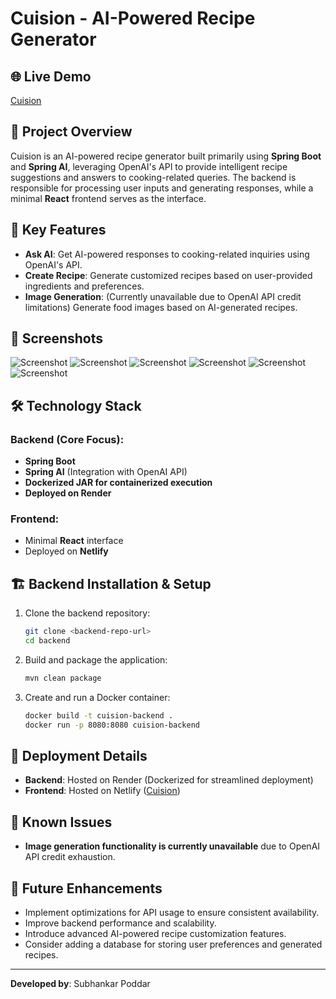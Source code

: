 # Cuision - AI-Powered Recipe Generator

## 🌐 Live Demo
[Cuision](https://cuision.netlify.app)

## 📌 Project Overview
Cuision is an AI-powered recipe generator built primarily using **Spring Boot** and **Spring AI**, leveraging OpenAI's API to provide intelligent recipe suggestions and answers to cooking-related queries. The backend is responsible for processing user inputs and generating responses, while a minimal **React** frontend serves as the interface.

## 🚀 Key Features
- **Ask AI**: Get AI-powered responses to cooking-related inquiries using OpenAI's API.
- **Create Recipe**: Generate customized recipes based on user-provided ingredients and preferences.
- **Image Generation**: (Currently unavailable due to OpenAI API credit limitations) Generate food images based on AI-generated recipes.

## 📸 Screenshots
![Screenshot](https://github.com/user-attachments/assets/3e556e71-79d8-4081-ae9d-1d8a3798681a)
![Screenshot](https://github.com/user-attachments/assets/676c2c8b-fbb9-47df-87a9-6c4040696685)
![Screenshot](https://github.com/user-attachments/assets/1d5ff0ac-7dea-421e-877f-c9199965eb43)
![Screenshot](https://github.com/user-attachments/assets/f916c34b-b8a5-46ef-be76-11a64da2c2f4)
![Screenshot](https://github.com/user-attachments/assets/781f5361-4e0b-4074-8b3e-f26adf3c9370)
![Screenshot](https://github.com/user-attachments/assets/a6b67329-8cb4-4ee9-9b0f-eed2b84c7908)

## 🛠️ Technology Stack
### Backend (Core Focus):
- **Spring Boot**
- **Spring AI** (Integration with OpenAI API)
- **Dockerized JAR for containerized execution**
- **Deployed on Render**

### Frontend:
- Minimal **React** interface
- Deployed on **Netlify**

## 🏗️ Backend Installation & Setup
1. Clone the backend repository:
   ```sh
   git clone <backend-repo-url>
   cd backend
   ```
2. Build and package the application:
   ```sh
   mvn clean package
   ```
3. Create and run a Docker container:
   ```sh
   docker build -t cuision-backend .
   docker run -p 8080:8080 cuision-backend
   ```

## 📡 Deployment Details
- **Backend**: Hosted on Render (Dockerized for streamlined deployment)
- **Frontend**: Hosted on Netlify ([Cuision](https://cuision.netlify.app))

## 🛑 Known Issues
- **Image generation functionality is currently unavailable** due to OpenAI API credit exhaustion.

## 📌 Future Enhancements
- Implement optimizations for API usage to ensure consistent availability.
- Improve backend performance and scalability.
- Introduce advanced AI-powered recipe customization features.
- Consider adding a database for storing user preferences and generated recipes.

---
**Developed by**: Subhankar Poddar

